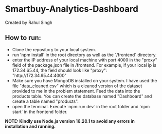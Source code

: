 # Smartbuy-Analytics-Dashboard

Created by Rahul Singh

## How to run:

<ul>
    <li>Clone the repository to your local system.</li>
    <li>run 'npm install' in the root directory as well as the `/frontend` directory.</li>
    <li>enter the IP address of your local machine with port 4000 in the "proxy" field of the package.json file in /frontend. For example, if your local ip is 172.34.65.44, the field should look like "proxy": "http://172.34.65.44:4000"</li>
    <li>Make sure you have MongoDB installed on your system. I have used the file "data_cleaned.csv" which is a cleaned version of the dataset provided to me in the problem statement. Feed the data into the products table. You can create the database named "Dashboard" and create a table named "products".</li>
    <li>open the terminal. Execute `npm run dev` in the root folder and `npm start` in the frontend folder.</li>
</ul>

<b>NOTE: Kindly use Node.js version 16.20.1 to avoid any errors in installation and running.</b>

